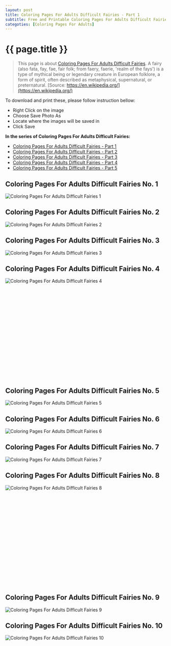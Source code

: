 ```yaml
---
layout: post
title: Coloring Pages For Adults Difficult Fairies - Part 1
subtitle: Free and Printable Coloring Pages For Adults Difficult Fairies - Part 1
categoties: [Coloring Pages For Adults]
---
```

{{ page.title }}
================
> This page is about [Coloring Pages For Adults Difficult Fairies](https://freecoloringpages.github.io/). A fairy (also fata, fay, fae, fair folk; from faery, faerie, 'realm of the fays') is a type of mythical being or legendary creature in European folklore, a form of spirit, often described as metaphysical, supernatural, or preternatural. [Source: https://en.wikipedia.org/](https://en.wikipedia.org/)

To download and print these, please follow instruction bellow:
* Right Click on the image 
* Choose Save Photo As 
* Locate where the images will be saved in 
* Click Save

**In the series of Coloring Pages For Adults Difficult Fairies:**

* [Coloring Pages For Adults Difficult Fairies - Part 1](https://freecoloringpages.github.io/2017/11/24/Coloring-Pages-For-Adults-Difficult-Fairies-part-1.html)
* [Coloring Pages For Adults Difficult Fairies - Part 2](https://freecoloringpages.github.io/2017/11/24/Coloring-Pages-For-Adults-Difficult-Fairies-part-2.html)
* [Coloring Pages For Adults Difficult Fairies - Part 3](https://freecoloringpages.github.io/2017/11/24/Coloring-Pages-For-Adults-Difficult-Fairies-part-3.html)
* [Coloring Pages For Adults Difficult Fairies - Part 4](https://freecoloringpages.github.io/2017/11/24/Coloring-Pages-For-Adults-Difficult-Fairies-part-4.html)
* [Coloring Pages For Adults Difficult Fairies - Part 5](https://freecoloringpages.github.io/2017/11/24/Coloring-Pages-For-Adults-Difficult-Fairies-part-5.html)

## Coloring Pages For Adults Difficult Fairies No. 1
![Coloring Pages For Adults Difficult Fairies 1](https://freecoloringpages.github.io/img1/Coloring-Pages-For-Adults-Difficult-Fairies%20(1).jpg "Coloring Pages For Adults Difficult Fairies 1")

## Coloring Pages For Adults Difficult Fairies No. 2
![Coloring Pages For Adults Difficult Fairies 2](https://freecoloringpages.github.io/img1/Coloring-Pages-For-Adults-Difficult-Fairies%20(2).jpg "Coloring Pages For Adults Difficult Fairies 2")

## Coloring Pages For Adults Difficult Fairies No. 3
![Coloring Pages For Adults Difficult Fairies 3](https://freecoloringpages.github.io/img1/Coloring-Pages-For-Adults-Difficult-Fairies%20(3).jpg "Coloring Pages For Adults Difficult Fairies 3")

## Coloring Pages For Adults Difficult Fairies No. 4
![Coloring Pages For Adults Difficult Fairies 4](https://freecoloringpages.github.io/img1/Coloring-Pages-For-Adults-Difficult-Fairies%20(4).jpg "Coloring Pages For Adults Difficult Fairies 4")

<script async src="//pagead2.googlesyndication.com/pagead/js/adsbygoogle.js"></script><!-- Texxtonly --><ins class="adsbygoogle" style="display:inline-block;width:336px;height:280px" data-ad-client="ca-pub-6753140515841889" data-ad-slot="3207852233"></ins><script>(adsbygoogle = window.adsbygoogle || []).push({}); </script>

## Coloring Pages For Adults Difficult Fairies No. 5
![Coloring Pages For Adults Difficult Fairies 5](https://freecoloringpages.github.io/img1/Coloring-Pages-For-Adults-Difficult-Fairies%20(5).jpg "Coloring Pages For Adults Difficult Fairies 5")

## Coloring Pages For Adults Difficult Fairies No. 6
![Coloring Pages For Adults Difficult Fairies 6](https://freecoloringpages.github.io/img1/Coloring-Pages-For-Adults-Difficult-Fairies%20(6).jpg "Coloring Pages For Adults Difficult Fairies 6")

## Coloring Pages For Adults Difficult Fairies No. 7
![Coloring Pages For Adults Difficult Fairies 7](https://freecoloringpages.github.io/img1/Coloring-Pages-For-Adults-Difficult-Fairies%20(7).jpg "Coloring Pages For Adults Difficult Fairies 7")

## Coloring Pages For Adults Difficult Fairies No. 8
![Coloring Pages For Adults Difficult Fairies 8](https://freecoloringpages.github.io/img1/Coloring-Pages-For-Adults-Difficult-Fairies%20(8).jpg "Coloring Pages For Adults Difficult Fairies 8")

<script async src="//pagead2.googlesyndication.com/pagead/js/adsbygoogle.js"></script><!-- Texxtonly --><ins class="adsbygoogle" style="display:inline-block;width:336px;height:280px" data-ad-client="ca-pub-6753140515841889" data-ad-slot="3207852233"></ins><script>(adsbygoogle = window.adsbygoogle || []).push({}); </script>

## Coloring Pages For Adults Difficult Fairies No. 9
![Coloring Pages For Adults Difficult Fairies 9](https://freecoloringpages.github.io/img1/Coloring-Pages-For-Adults-Difficult-Fairies%20(9).jpg "Coloring Pages For Adults Difficult Fairies 9")

## Coloring Pages For Adults Difficult Fairies No. 10
![Coloring Pages For Adults Difficult Fairies 10](https://freecoloringpages.github.io/img1/Coloring-Pages-For-Adults-Difficult-Fairies%20(10).jpg "Coloring Pages For Adults Difficult Fairies 10")

